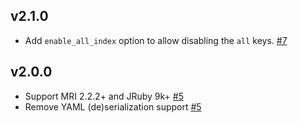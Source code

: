 ## v2.1.0

- Add `enable_all_index` option to allow disabling the `all` keys. [#7](https://github.com/ileitch/modis/pull/7)

## v2.0.0

- Support MRI 2.2.2+ and JRuby 9k+ [#5](https://github.com/ileitch/modis/pull/5)
- Remove YAML (de)serialization support [#5](https://github.com/ileitch/modis/pull/5)
